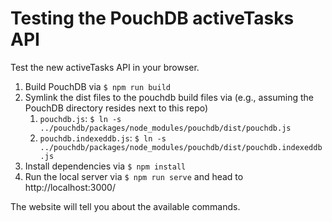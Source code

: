 # Testing the PouchDB activeTasks API

Test the new activeTasks API in your browser.

1. Build PouchDB via `$ npm run build`
2. Symlink the dist files to the pouchdb build files via (e.g., assuming the PouchDB directory resides next to this repo)
   1. `pouchdb.js`: `$ ln -s ../pouchdb/packages/node_modules/pouchdb/dist/pouchdb.js`
   2. `pouchdb.indexeddb.js`: `$ ln -s ../pouchdb/packages/node_modules/pouchdb/dist/pouchdb.indexeddb.js`
3. Install dependencies via `$ npm install`
4. Run the local server via `$ npm run serve` and head to http://localhost:3000/

The website will tell you about the available commands.

